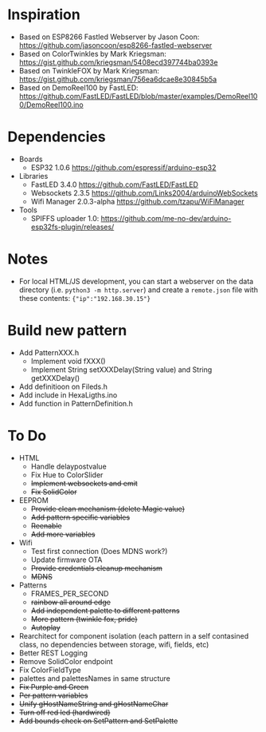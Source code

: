 # Inspiration
* Based on ESP8266 Fastled Webserver by Jason Coon: https://github.com/jasoncoon/esp8266-fastled-webserver
* Based on ColorTwinkles by Mark Kriegsman: https://gist.github.com/kriegsman/5408ecd397744ba0393e
* Based on TwinkleFOX by Mark Kriegsman: https://gist.github.com/kriegsman/756ea6dcae8e30845b5a
* Based on DemoReel100 by FastLED: https://github.com/FastLED/FastLED/blob/master/examples/DemoReel100/DemoReel100.ino

# Dependencies
* Boards
  * ESP32 1.0.6 https://github.com/espressif/arduino-esp32
* Libraries
  * FastLED 3.4.0 https://github.com/FastLED/FastLED
  * Websockets 2.3.5 https://github.com/Links2004/arduinoWebSockets
  * Wifi Manager 2.0.3-alpha https://github.com/tzapu/WiFiManager
* Tools
  * SPIFFS uploader 1.0: https://github.com/me-no-dev/arduino-esp32fs-plugin/releases/

# Notes
* For local HTML/JS development, you can start a webserver on the data directory (i.e. `python3 -m http.server`) and create a `remote.json` file with these contents: `{"ip":"192.168.30.15"}` 

# Build new pattern
* Add PatternXXX.h
  * Implement void fXXX()
  * Implement String setXXXDelay(String value) and String getXXXDelay()
* Add definitioon on Fileds.h
* Add include in HexaLigths.ino
* Add function in PatternDefinition.h

# To Do
* HTML 
  * Handle delaypostvalue
  * Fix Hue to ColorSlider
  * ~~Implement websockets and emit~~
  * ~~Fix SolidColor~~
* EEPROM
  * ~~Provide clean mechanism (delete Magic value)~~
  * ~~Add pattern specific variables~~
  * ~~Reenable~~
  * ~~Add more variables~~
* Wifi
  * Test first connection (Does MDNS work?)
  * Update firmware OTA
  * ~~Provide credentials cleanup mechanism~~
  * ~~MDNS~~
* Patterns
  * FRAMES_PER_SECOND
  * ~~rainbow all around edge~~
  * ~~Add independent palette to different patterns~~
  * ~~More pattern (twinkle fox, pride)~~
  * ~~Autoplay~~
* Rearchitect for component isolation (each pattern in a self contasined class, no dependencies between storage, wifi, fields, etc)
* Better REST Logging
* Remove SolidColor endpoint
* Fix ColorFieldType
* palettes and palettesNames in same structure
* ~~Fix Purple and Green~~
* ~~Per pattern variables~~
* ~~Unify gHostNameString and gHostNameChar~~
* ~~Turn off red led (hardwired)~~
* ~~Add bounds check on SetPattern and SetPalette~~



